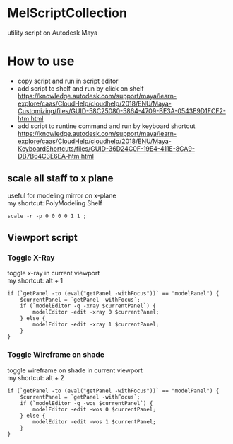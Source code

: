 # MelScriptCollection
utility script on Autodesk Maya

# How to use
 - copy script and run in script editor
 - add script to shelf and run by click on shelf https://knowledge.autodesk.com/support/maya/learn-explore/caas/CloudHelp/cloudhelp/2018/ENU/Maya-Customizing/files/GUID-58C25080-5864-4709-BE3A-0543E9D1FCF2-htm.html
 - add script to runtine command and run by keyboard shortcut https://knowledge.autodesk.com/support/maya/learn-explore/caas/CloudHelp/cloudhelp/2018/ENU/Maya-KeyboardShortcuts/files/GUID-36D24C0F-19E4-411E-8CA9-DB7B64C3E6EA-htm.html

## scale all staff to x plane
useful for modeling mirror on x-plane  
my shortcut: PolyModeling Shelf
```
scale -r -p 0 0 0 0 1 1 ;
```

## Viewport script
### Toggle X-Ray
toggle x-ray in current viewport  
my shortcut: alt + 1
```
if (`getPanel -to (eval("getPanel -withFocus"))` == "modelPanel") { 
	$currentPanel = `getPanel -withFocus`;
	if (`modelEditor -q -xray $currentPanel`) { 
		modelEditor -edit -xray 0 $currentPanel; 
	} else { 
		modelEditor -edit -xray 1 $currentPanel;
	}
}
```

### Toggle Wireframe on shade
toggle wireframe on shade in current viewport  
my shortcut: alt + 2
```
if (`getPanel -to (eval("getPanel -withFocus"))` == "modelPanel") { 
	$currentPanel = `getPanel -withFocus`;
	if (`modelEditor -q -wos $currentPanel`) { 
		modelEditor -edit -wos 0 $currentPanel; 
	} else { 
		modelEditor -edit -wos 1 $currentPanel;
	}
}
```
